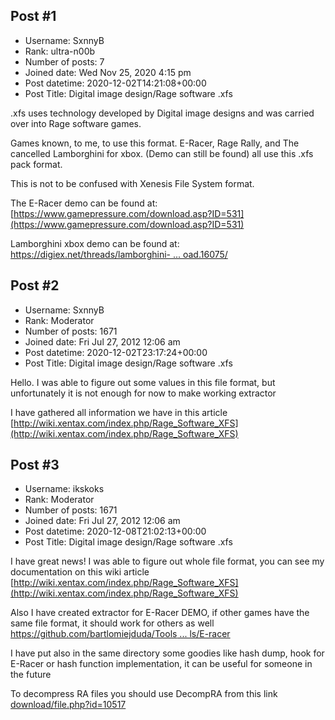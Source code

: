 ## Post #1
- Username: SxnnyB
- Rank: ultra-n00b
- Number of posts: 7
- Joined date: Wed Nov 25, 2020 4:15 pm
- Post datetime: 2020-12-02T14:21:08+00:00
- Post Title: Digital image design/Rage software .xfs

.xfs uses technology developed by Digital image designs and was carried over into Rage software games.

Games known, to me, to use this format.
E-Racer, Rage Rally, and The cancelled Lamborghini for xbox. (Demo can still be found) all use this .xfs pack format. 

This is not to be confused with Xenesis File System format.

The E-Racer demo can be found at:
[https://www.gamepressure.com/download.asp?ID=531](https://www.gamepressure.com/download.asp?ID=531)

Lamborghini xbox demo can be found at:
[https://digiex.net/threads/lamborghini- ... oad.16075/](https://digiex.net/threads/lamborghini-xbox-demo-download.16075/)
## Post #2
- Username: SxnnyB
- Rank: Moderator
- Number of posts: 1671
- Joined date: Fri Jul 27, 2012 12:06 am
- Post datetime: 2020-12-02T23:17:24+00:00
- Post Title: Digital image design/Rage software .xfs

Hello. I was able to figure out some values in this file format, but unfortunately 
it is not enough for now to make working extractor 

I have gathered all information we have in this article
[http://wiki.xentax.com/index.php/Rage_Software_XFS](http://wiki.xentax.com/index.php/Rage_Software_XFS)
## Post #3
- Username: ikskoks
- Rank: Moderator
- Number of posts: 1671
- Joined date: Fri Jul 27, 2012 12:06 am
- Post datetime: 2020-12-08T21:02:13+00:00
- Post Title: Digital image design/Rage software .xfs

I have great news! I was able to figure out whole file format,
you can see my documentation on this wiki article [http://wiki.xentax.com/index.php/Rage_Software_XFS](http://wiki.xentax.com/index.php/Rage_Software_XFS)

Also I have created extractor for E-Racer DEMO, if other games have the same file format,
it should work for others as well
[https://github.com/bartlomiejduda/Tools ... ls/E-racer](https://github.com/bartlomiejduda/Tools/tree/master/NEW%20Tools/E-racer)

I have put also in the same directory some goodies like hash dump, hook for E-Racer or hash function implementation,
it can be useful for someone in the future 

To decompress RA files you should use DecompRA from this link [download/file.php?id=10517](https://forum.xentax.com/download/file.php?id=10517)
